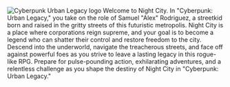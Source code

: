 ![Cyberpunk Urban Legacy logo](https://github.com/pslib-cz/2022-p2a-prg-big-bad-project-PeterHonzejk/assets/91247580/be91812e-cfcc-4479-9545-8fa0b2c9cd8b)
Welcome to Night City. In "Cyberpunk: Urban Legacy," you take on the role of Samuel "Alex" Rodriguez, a streetkid born and raised in the gritty streets of this futuristic metropolis. Night City is a place where corporations reign supreme, and your goal is to become a legend who can shatter their control and restore freedom to the city. Descend into the underworld, navigate the treacherous streets, and face off against powerful foes as you strive to leave a lasting legacy in this rogue-like RPG. Prepare for pulse-pounding action, exhilarating adventures, and a relentless challenge as you shape the destiny of Night City in "Cyberpunk: Urban Legacy."
